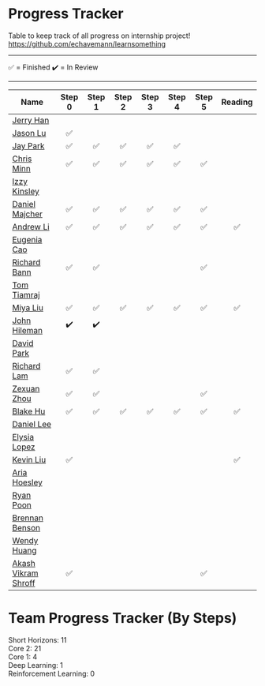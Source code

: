 # Progress Tracker

Table to keep track of all progress on internship project! <br />https://github.com/echavemann/learnsomething

---

✅ = Finished
✔️ = In Review

---

| Name                                                               | Step 0 | Step 1 | Step 2 | Step 3 | Step 4 | Step 5 | Reading |
| ------------------------------------------------------------------ | :----: | :----: | :----: | :----: | :----: | :----: | :-----: |
| [Jerry Han](https://github.com/jerry-hannn/nuft-training)          ||||||
| [Jason Lu](https://github.com/Jasonxlu/learnsomething)             |✅|||||
| [Jay Park](https://github.com/kyeoul/learnsomething)               |✅|✅|✅|✅|✅|
| [Chris Minn](https://github.com/minnce/shxiv)                      |✅|✅|✅|✅|✅|✅|
| [Izzy Kinsley](https://github.com/IzzyHuang/learnsomething)        ||||||
| [Daniel Majcher](https://github.com/daniel-majcher/learnsomething) |✅|✅|✅|✅|✅|✅|
| [Andrew Li](https://github.com/andrlime/learnsomething)            |✅|✅|✅|✅|✅|✅|✅|
| [Eugenia Cao](https://github.com/eugenia0804/learnsomething)       |||||||
| [Richard Bann](https://github.com/drahc1R/learnsomething)          |✅|✅||||✅|
| [Tom Tiamraj](https://github.com/JerayuT/learnsomething)           |||||||
| [Miya Liu](https://github.com/miyaliu627/learnsomething)           |✅|✅|✅|✅|✅|✅|✅|
| [John Hileman](https://github.com/jhileman07/learnsomething)       |✔️|✔️|||||
| [David Park](https://github.com/dpark4/learnsomething)             |||||||
| [Richard Lam](https://github.com/Lam-Richard/learnsomething)       |✅|✅|||||
| [Zexuan Zhou](https://github.com/HZZX0318/learnsomething)          |✅|✅||||✅|
| [Blake Hu](https://github.com/blake-hu/learnsomething)             |✅|✅|✅|✅|✅|✅|✅
| [Daniel Lee](https://github.com/Dsl03/learnsomething/)             |||||||
| [Elysia Lopez](https://github.com/ElysiaLopez/learnsomething)      |||||||
| [Kevin Liu](https://github.com/kliu3638/learnsomething)            |✅||||||✅|
| [Aria Hoesley](https://github.com/mochi26/learnsomething)          |||||||
| [Ryan Poon](https://github.com/ryanp8/learnsomething)              |||||||
| [Brennan Benson](https://github.com/brennanb2025/learnsomething)   |||||||
| [Wendy Huang](https://github.com/WendyHuang26/learnsomething)      |||||||
| [Akash Vikram Shroff](https://github.com/akashvshroff)             |✅|||||✅|


# Team Progress Tracker (By Steps)

Short Horizons: 11  <br />
Core 2: 21  <br />
Core 1: 4  <br /> 
Deep Learning: 1  <br />
Reinforcement Learning: 0
